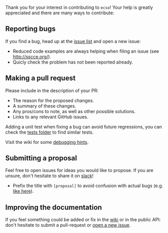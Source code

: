 Thank you for your interest in contributing to `ecso`! Your help is greatly appreciated and there are many ways to contribute:

## Reporting bugs

If you find a bug, head up at the [issue list](https://github.com/EcsoKit/ecso/issues) and open a new issue:
- Reduced code examples are always helping when filing an issue (see http://sscce.org/).
- Quicly check the problem has not been reported already.

## Making a pull request

Please include in the description of your PR:
- The reason for the proposed changes.
- A summary of these changes.
- Any pros/cons to note, as well as other possible solutions.
- Links to any relevant GitHub issues.

Adding a unit test when fixing a bug can avoid future regressions, you can check the [tests folder](https://github.com/EcsoKit/ecso/tree/master/tests) to find similar tests.

Visit the wiki for some [debugging hints](https://github.com/EcsoKit/ecso/wiki/OCaml-Debugging-Hints).

## Submitting a proposal

Feel free to open issues for ideas you would like to propose. If you are unsure, don't hesitate to share it on [slack](https://join.slack.com/t/ecsokit/shared_invite/zt-ex72k2bp-tDx6yJ~zvZc1swdFW6i8Eg)!
- Prefix the title with `[proposal]` to avoid confusion with actual bugs (e.g. [like here](https://github.com/EcsoKit/ecso/issues/3)).

## Improving the documentation

If you feel something could be added or fix in the [wiki](https://github.com/EcsoKit/ecso/wiki) or in the public API: don't hesitate to submit a pull-request or [open a new issue](https://github.com/EcsoKit/ecso/issues/new).
